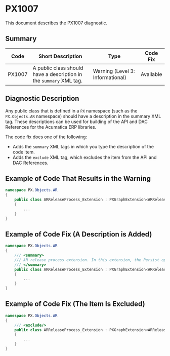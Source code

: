 # PX1007
This document describes the PX1007 diagnostic.

## Summary

| Code   | Short Description                                   | Type                             | Code Fix  | 
| ------ | ----------------------------------------------------| -------------------------------- | --------- | 
| PX1007 | A public class should have a description in the `summary` XML tag. | Warning (Level 3: Informational) | Available | 

## Diagnostic Description
Any public class that is defined in a `PX` namespace (such as the `PX.Objects.AR` namespace) should have a description in the summary XML tag. These descriptions can be used for building of the API and DAC References for the Acumatica ERP libraries.

The code fix does one of the following:

 - Adds the `summary` XML tags in which you type the description of the code item.
 - Adds the `exclude` XML tag, which excludes the item from the API and DAC References.

## Example of Code That Results in the Warning

```C#
namespace PX.Objects.AR
{
    public class ARReleaseProcess_Extension : PXGraphExtension<ARReleaseProcess> // The PX1007 warning is displayed for this line.
    {
        ...
    }
}
```

## Example of Code Fix (A Description is Added)

```C#
namespace PX.Objects.AR
{
    /// <summary>
    /// AR release process extension. In this extension, the Persist operation is overriden.
    /// </summary>
    public class ARReleaseProcess_Extension : PXGraphExtension<ARReleaseProcess> 
    {
        ...
    }
}
```

## Example of Code Fix (The Item Is Excluded)

```C#
namespace PX.Objects.AR
{
    /// <exclude/>
    public class ARReleaseProcess_Extension : PXGraphExtension<ARReleaseProcess> 
    {
        ...
    }
}
```
